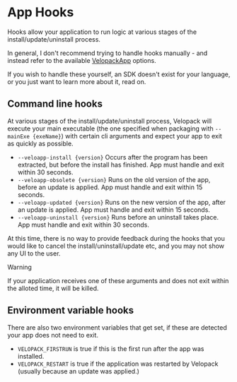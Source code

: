 # App Hooks
<AppliesTo win />

Hooks allow your application to run logic at various stages of the install/update/uninstall process.

In general, I don't recommend trying to handle hooks manually - and instead refer to the available [VelopackApp](/sdk/Velopack.VelopackApp.html) options.

If you wish to handle these yourself, an SDK doesn't exist for your language, or you just want to learn more about it, read on.

## Command line hooks
At various stages of the install/update/uninstall process, Velopack will execute your main executable (the one specified when packaging with `--mainExe {exeName}`) with certain cli arguments and expect your app to exit as quickly as possible. 

- `--veloapp-install {version}` Occurs after the program has been extracted, but before the install has finished. App must handle and exit within 30 seconds.
- `--veloapp-obsolete {version}` Runs on the old version of the app, before an update is applied. App must handle and exit within 15 seconds.
- `--veloapp-updated {version}` Runs on the new version of the app, after an update is applied. App must handle and exit within 15 seconds.
- `--veloapp-uninstall {version}` Runs before an uninstall takes place. App must handle and exit within 30 seconds.

At this time, there is no way to provide feedback during the hooks that you would like to cancel the install/uninstall/update etc, and you may not show any UI to the user.

> [!WARNING]
> If your application receives one of these arguments and does not exit within the alloted time, it will be killed.

## Environment variable hooks
There are also two environment variables that get set, if these are detected your app does not need to exit.

- `VELOPACK_FIRSTRUN` is true if this is the first run after the app was installed.
- `VELOPACK_RESTART` is true if the application was restarted by Velopack (usually because an update was applied.)
